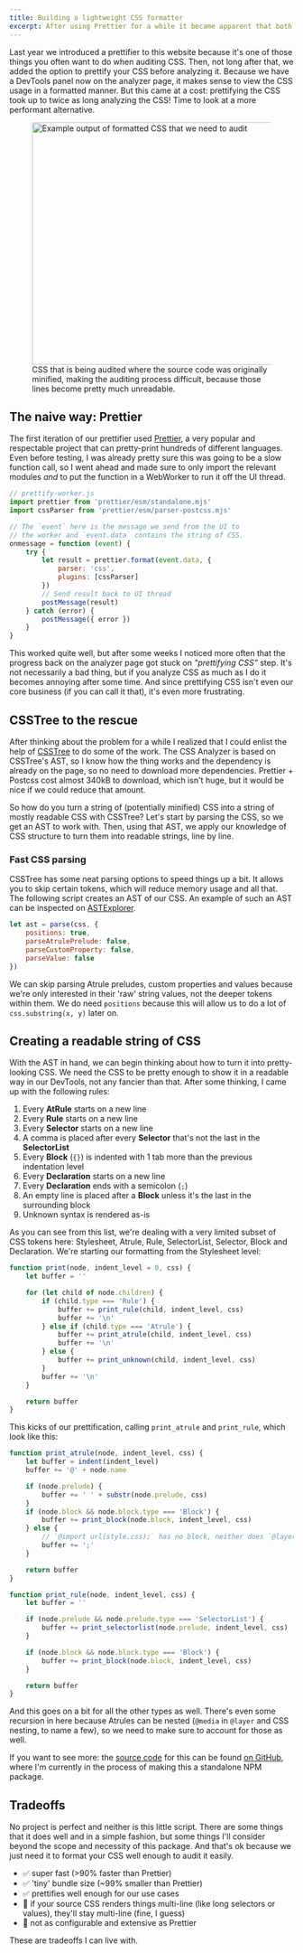 ```yaml
---
title: Building a lightweight CSS formatter
excerpt: After using Prettier for a while it became apparent that both speed and bundle size were slowing down the CSS auditing process, so it's time to build a faster alternative.
---
```


<script>
	import example from '$lib/img/blog/2023-06-07-tiny-css-formatter/example.png'
</script>

Last year we introduced a prettifier to this website because it's one of those things you often want to do when auditing CSS. Then, not long after that, we added the option to prettify your CSS before analyzing it. Because we have a DevTools panel now on the analyzer page, it makes sense to view the CSS usage in a formatted manner. But this came at a cost: prettifying the CSS took up to twice as long analyzing the CSS! Time to look at a more performant alternative.

<figure>
	<img alt="Example output of formatted CSS that we need to audit" src={example} loading="lazy" decoding="async" width="856" height="429">
	<figcaption>CSS that is being audited where the source code was originally minified, making the auditing process difficult, because those lines become pretty much unreadable.</figcaption>
</figure>

## The naive way: Prettier

The first iteration of our prettifier used [Prettier](https://prettier.io/), a very popular and respectable project that can pretty-print hundreds of different languages. Even before testing, I was already pretty sure this was going to be a slow function call, so I went ahead and made sure to only import the relevant modules _and_ to put the function in a WebWorker to run it off the UI thread.

```js
// prettify-worker.js
import prettier from 'prettier/esm/standalone.mjs'
import cssParser from 'prettier/esm/parser-postcss.mjs'

// The `event` here is the message we send from the UI to
// the worker and `event.data` contains the string of CSS.
onmessage = function (event) {
	try {
		let result = prettier.format(event.data, {
			parser: 'css',
			plugins: [cssParser]
		})
		// Send result back to UI thread
		postMessage(result)
	} catch (error) {
		postMessage({ error })
	}
}
```

This worked quite well, but after some weeks I noticed more often that the progress back on the analyzer page got stuck on _"prettifying CSS"_ step. It's not necessarily a bad thing, but if you analyze CSS as much as I do it becomes annoying after some time. And since prettifying CSS isn't even our core business (if you can call it that), it's even more frustrating.

## CSSTree to the rescue

After thinking about the problem for a while I realized that I could enlist the help of [CSSTree](https://github.com/csstree/csstree) to do some of the work. The CSS Analyzer is based on CSSTree's AST, so I know how the thing works and the dependency is already on the page, so no need to download more dependencies. Prettier + Postcss cost almost 340kB to download, which isn't huge, but it would be nice if we could reduce that amount.

So how do you turn a string of (potentially minified) CSS into a string of mostly readable CSS with CSSTree? Let's start by parsing the CSS, so we get an AST to work with. Then, using that AST, we apply our knowledge of CSS structure to turn them into readable strings, line by line.

### Fast CSS parsing

CSSTree has some neat parsing options to speed things up a bit. It allows you to skip certain tokens, which will reduce memory usage and all that. The following script creates an AST of our CSS. An example of such an AST can be inspected on [ASTExplorer](https://astexplorer.net/#/gist/0619055be1fcbec410702a63db37806f/59bddd15b3446ba5b4bb5878647c6584b4feb2cf).

```js
let ast = parse(css, {
	positions: true,
	parseAtrulePrelude: false,
	parseCustomProperty: false,
	parseValue: false
})
```

We can skip parsing Atrule preludes, custom properties and values because we're only interested in their 'raw' string values, not the deeper tokens within them. We do need `positions` because this will allow us to do a lot of `css.substring(x, y)` later on.

## Creating a readable string of CSS

With the AST in hand, we can begin thinking about how to turn it into pretty-looking CSS. We need the CSS to be pretty enough to show it in a readable way in our DevTools, not any fancier than that. After some thinking, I came up with the following rules:

1. Every **AtRule** starts on a new line
1. Every **Rule** starts on a new line
1. Every **Selector** starts on a new line
1. A comma is placed after every **Selector** that's not the last in the **SelectorList**
1. Every **Block** (`{}`) is indented with 1 tab more than the previous indentation level
1. Every **Declaration** starts on a new line
1. Every **Declaration** ends with a semicolon (`;`)
1. An empty line is placed after a **Block** unless it's the last in the surrounding block
1. Unknown syntax is rendered as-is

As you can see from this list, we're dealing with a very limited subset of CSS tokens here: Stylesheet, Atrule, Rule, SelectorList, Selector, Block and Declaration. We're starting our formatting from the Stylesheet level:

```js
function print(node, indent_level = 0, css) {
	let buffer = ''

	for (let child of node.children) {
		if (child.type === 'Rule') {
			buffer += print_rule(child, indent_level, css)
			buffer += '\n'
		} else if (child.type === 'Atrule') {
			buffer += print_atrule(child, indent_level, css)
			buffer += '\n'
		} else {
			buffer += print_unknown(child, indent_level, css)
		}
		buffer += '\n'
	}

	return buffer
}
```

This kicks of our prettification, calling `print_atrule` and `print_rule`, which look like this:

```js
function print_atrule(node, indent_level, css) {
	let buffer = indent(indent_level)
	buffer += '@' + node.name

	if (node.prelude) {
		buffer += ' ' + substr(node.prelude, css)
	}
	if (node.block && node.block.type === 'Block') {
		buffer += print_block(node.block, indent_level, css)
	} else {
		// `@import url(style.css);` has no block, neither does `@layer layer1;`
		buffer += ';'
	}

	return buffer
}

function print_rule(node, indent_level, css) {
	let buffer = ''

	if (node.prelude && node.prelude.type === 'SelectorList') {
		buffer += print_selectorlist(node.prelude, indent_level, css)
	}

	if (node.block && node.block.type === 'Block') {
		buffer += print_block(node.block, indent_level, css)
	}

	return buffer
}
```

And this goes on a bit for all the other types as well. There's even some recursion in here because Atrules can be nested (`@media` in `@layer` and CSS nesting, to name a few), so we need to make sure to account for those as well.

If you want to see more: the [source code](https://github.com/projectwallace/format-css/blob/main/index.js) for this can be found [on GitHub](https://github.com/projectwallace/format-css), where I'm currently in the process of making this a standalone NPM package.

## Tradeoffs

No project is perfect and neither is this little script. There are some things that it does well and in a simple fashion, but some things I'll consider beyond the scope and necessity of this package. And that's ok because we just need it to format your CSS well enough to audit it easily.

- ✅ super fast (>90% faster than Prettier)
- ✅ 'tiny' bundle size (~99% smaller than Prettier)
- ✅ prettifies well enough for our use cases
- 🔸 if your source CSS renders things multi-line (like long selectors or values), they'll stay multi-line (fine, I guess)
- 🔺 not as configurable and extensive as Prettier

These are tradeoffs I can live with.
